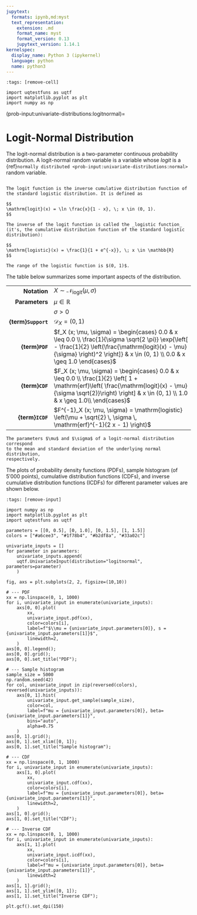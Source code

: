 ```yaml
---
jupytext:
  formats: ipynb,md:myst
  text_representation:
    extension: .md
    format_name: myst
    format_version: 0.13
    jupytext_version: 1.14.1
kernelspec:
  display_name: Python 3 (ipykernel)
  language: python
  name: python3
---
```


```{code-cell} ipython3
:tags: [remove-cell]

import uqtestfuns as uqtf
import matplotlib.pyplot as plt
import numpy as np
```

(prob-input:univariate-distributions:logitnormal)=
# Logit-Normal Distribution

The logit-normal distribution is a two-parameter continuous probability distribution.
A logit-normal random variable is a variable whose _logit_ is
a {ref}`normally distributed <prob-input:univariate-distributions:normal>` 
random variable.

```{admonition} Logit and logistic function

The logit function is the inverse cumulative distribution function of
the standard logistic distribution. It is defined as

$$
\mathrm{logit}(x) = \ln \frac{x}{1 - x}, \; x \in (0, 1).	
$$

The inverse of the logit function is called the _logistic function_
(it's, the cumulative distribution function of the standard logistic
distribution):

$$
\mathrm{logistic}(x) = \frac{1}{1 + e^{-x}}, \; x \in \mathbb{R}
$$

The range of the logistic function is $(0, 1)$.
```

The table below summarizes some important aspects of the distribution.

|                      |                                                                                                                                                                                                                                   |
|---------------------:|-----------------------------------------------------------------------------------------------------------------------------------------------------------------------------------------------------------------------------------|
|         **Notation** | $X \sim \mathcal{N}_{\mathrm{logit}}(\mu, \sigma)$                                                                                                                                                                                |
|       **Parameters** | $\mu \in \mathbb{R}$                                                                                                                                                                                                              |
|                      | $\sigma > 0$                                                                                                                                                                                                                      |
|  **{term}`Support`** | $\mathcal{D}_X = (0, 1)$                                                                                                                                                                                                          |
|      **{term}`PDF`** | $f_X (x; \mu, \sigma) = \begin{cases} 0.0 & x \leq 0.0 \\ \frac{1}{\sigma \sqrt{2 \pi}} \exp{\left[ - \frac{1}{2} \left(\frac{\mathrm{logit}(x) - \mu}{\sigma} \right)^2 \right]} & x \in (0, 1) \\ 0.0 & x \geq 1.0 \end{cases}$ |
|      **{term}`CDF`** | $F_X (x; \mu, \sigma) = \begin{cases} 0.0 & x \leq 0.0 \\ \frac{1}{2} \left[ 1 + \mathrm{erf}\left( \frac{\mathrm{logit}(x) - \mu}{\sigma \sqrt{2}}\right) \right] & x \in (0, 1) \\ 1.0 & x \geq 1.0\\ \end{cases}$              |
|     **{term}`ICDF`** | $F^{-1}_X (x; \mu, \sigma) = \mathrm{logistic} \left(\mu + \sqrt{2} \, \sigma \, \mathrm{erf}^{-1}(2 x - 1) \right)$                                                                                                              |

```{note}
The parameters $\mu$ and $\sigma$ of a logit-normal distribution correspond
to the mean and standard deviation of the underlying normal distribution,
respectively.
```

The plots of probability density functions (PDFs),
sample histogram (of $5'000$ points),
cumulative distribution functions (CDFs),
and inverse cumulative distribution functions (ICDFs) for different parameter
values are shown below.

```{code-cell} ipython3
:tags: [remove-input]

import numpy as np
import matplotlib.pyplot as plt
import uqtestfuns as uqtf

parameters = [[0, 0.5], [0, 1.0], [0, 1.5], [1, 1.5]]
colors = ["#a6cee3", "#1f78b4", "#b2df8a", "#33a02c"]

univariate_inputs = []
for parameter in parameters:
    univariate_inputs.append(
    uqtf.UnivariateInput(distribution="logitnormal", parameters=parameter)
    )

fig, axs = plt.subplots(2, 2, figsize=(10,10))

# --- PDF
xx = np.linspace(0, 1, 1000)
for i, univariate_input in enumerate(univariate_inputs):
    axs[0, 0].plot(
        xx,
        univariate_input.pdf(xx),
        color=colors[i],
        label=f"$\\mu = {univariate_input.parameters[0]}, s = {univariate_input.parameters[1]}$",
        linewidth=2,
    )
axs[0, 0].legend();
axs[0, 0].grid();
axs[0, 0].set_title("PDF");

# --- Sample histogram
sample_size = 5000
np.random.seed(42)
for col, univariate_input in zip(reversed(colors), reversed(univariate_inputs)):
    axs[0, 1].hist(
        univariate_input.get_sample(sample_size),
        color=col,
        label=f"mu = {univariate_input.parameters[0]}, beta={univariate_input.parameters[1]}",
        bins="auto",
        alpha=0.75
    )
axs[0, 1].grid();
axs[0, 1].set_xlim([0, 1]);
axs[0, 1].set_title("Sample histogram");

# --- CDF
xx = np.linspace(0, 1, 1000)
for i, univariate_input in enumerate(univariate_inputs):
    axs[1, 0].plot(
        xx,
        univariate_input.cdf(xx),
        color=colors[i],
        label=f"mu = {univariate_input.parameters[0]}, beta={univariate_input.parameters[1]}",
        linewidth=2,
    )
axs[1, 0].grid();
axs[1, 0].set_title("CDF");

# --- Inverse CDF
xx = np.linspace(0, 1, 1000)
for i, univariate_input in enumerate(univariate_inputs):
    axs[1, 1].plot(
        xx,
        univariate_input.icdf(xx),
        color=colors[i],
        label=f"mu = {univariate_input.parameters[0]}, beta={univariate_input.parameters[1]}",
        linewidth=2
    )
axs[1, 1].grid();
axs[1, 1].set_ylim([0, 1]);
axs[1, 1].set_title("Inverse CDF");

plt.gcf().set_dpi(150)
```